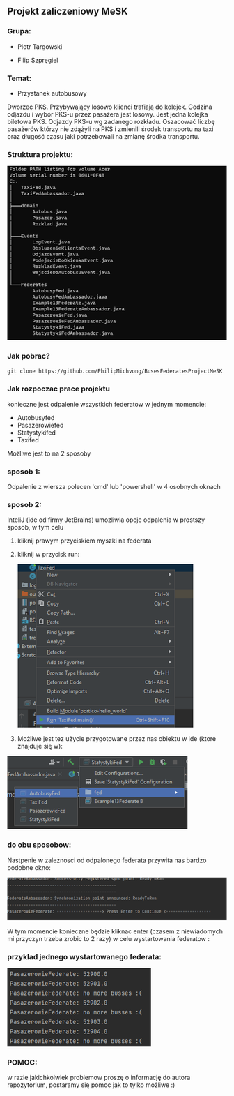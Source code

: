 ## Projekt zaliczeniowy MeSK

### Grupa:

- Piotr Targowski

- Filip Szpręgiel

### Temat:

- Przystanek autobusowy 

Dworzec PKS. Przybywający losowo klienci trafiają do kolejek. Godzina odjazdu i
wybór PKS-u przez pasażera jest losowy. Jest jedna kolejka biletowa PKS. Odjazdy
PKS-u wg zadanego rozkładu. Oszacować liczbę pasażerów którzy nie zdążyli na
PKS i zmienili środek transportu na taxi oraz długość czasu jaki potrzebowali na
zmianę środka transportu.

### Struktura projektu:

![struktura projektu](src/tree.png)


### Jak pobrac?

```
git clone https://github.com/PhilipMichvong/BusesFederatesProjectMeSK
```


### Jak rozpoczac prace projektu

konieczne jest odpalenie wszystkich federatow w jednym momencie:

- Autobusyfed
- Pasazerowiefed
- Statystykifed
- Taxifed


Możliwe jest to na 2 sposoby

### sposob 1:

Odpalenie z wiersza polecen 'cmd' lub 'powershell' w 4 osobnych oknach


### sposob 2:

InteliJ (ide od firmy JetBrains) umozliwia opcje odpalenia w prostszy sposob, w tym celu

1. kliknij prawym przyciskiem myszki na federata
2. kliknij w przycisk run:
   


   ![how to run](src/run.png)

3. Możliwe jest tez użycie przygotowane przez nas obiektu w ide (ktore znajduje się w):

![how to run](src/ide2.png)


### do obu sposobow:

Nastpenie w zaleznosci od odpalonego federata przywita nas bardzo podobne okno:

![how to run](src/runrun.png)

W tym momencie konieczne będzie kliknac enter (czasem z niewiadomych mi przyczyn trzeba zrobic to 2 razy) w celu wystartowania federatow :

### przyklad jednego wystartowanego federata:

![how to run](src/example.png)

### POMOC:

w razie jakichkolwiek problemow proszę o informację do autora repozytorium, postaramy się pomoc jak to tylko możliwe :)





